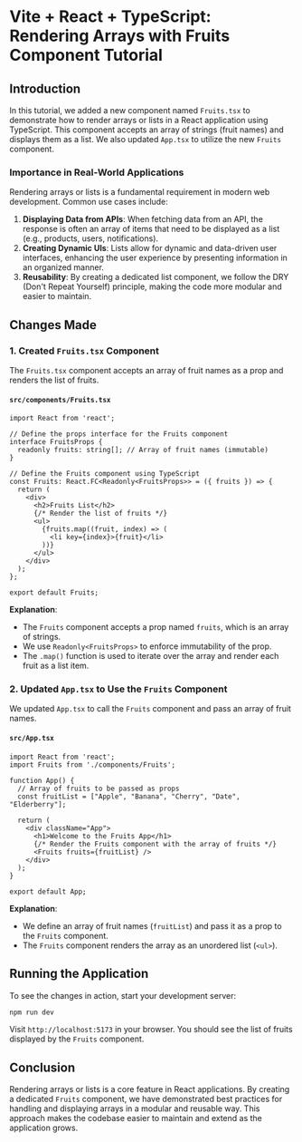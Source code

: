 
# Vite + React + TypeScript: Rendering Arrays with Fruits Component Tutorial

## Introduction

In this tutorial, we added a new component named `Fruits.tsx` to demonstrate how to render arrays or lists in a React application using TypeScript. This component accepts an array of strings (fruit names) and displays them as a list. We also updated `App.tsx` to utilize the new `Fruits` component.

### Importance in Real-World Applications

Rendering arrays or lists is a fundamental requirement in modern web development. Common use cases include:

1. **Displaying Data from APIs**: When fetching data from an API, the response is often an array of items that need to be displayed as a list (e.g., products, users, notifications).
2. **Creating Dynamic UIs**: Lists allow for dynamic and data-driven user interfaces, enhancing the user experience by presenting information in an organized manner.
3. **Reusability**: By creating a dedicated list component, we follow the DRY (Don't Repeat Yourself) principle, making the code more modular and easier to maintain.

## Changes Made

### 1. Created `Fruits.tsx` Component

The `Fruits.tsx` component accepts an array of fruit names as a prop and renders the list of fruits.

#### `src/components/Fruits.tsx`

```tsx
import React from 'react';

// Define the props interface for the Fruits component
interface FruitsProps {
  readonly fruits: string[]; // Array of fruit names (immutable)
}

// Define the Fruits component using TypeScript
const Fruits: React.FC<Readonly<FruitsProps>> = ({ fruits }) => {
  return (
    <div>
      <h2>Fruits List</h2>
      {/* Render the list of fruits */}
      <ul>
        {fruits.map((fruit, index) => (
          <li key={index}>{fruit}</li>
        ))}
      </ul>
    </div>
  );
};

export default Fruits;
```

**Explanation**:
- The `Fruits` component accepts a prop named `fruits`, which is an array of strings.
- We use `Readonly<FruitsProps>` to enforce immutability of the prop.
- The `.map()` function is used to iterate over the array and render each fruit as a list item.

### 2. Updated `App.tsx` to Use the `Fruits` Component

We updated `App.tsx` to call the `Fruits` component and pass an array of fruit names.

#### `src/App.tsx`

```tsx
import React from 'react';
import Fruits from './components/Fruits';

function App() {
  // Array of fruits to be passed as props
  const fruitList = ["Apple", "Banana", "Cherry", "Date", "Elderberry"];

  return (
    <div className="App">
      <h1>Welcome to the Fruits App</h1>
      {/* Render the Fruits component with the array of fruits */}
      <Fruits fruits={fruitList} />
    </div>
  );
}

export default App;
```

**Explanation**:
- We define an array of fruit names (`fruitList`) and pass it as a prop to the `Fruits` component.
- The `Fruits` component renders the array as an unordered list (`<ul>`).


## Running the Application

To see the changes in action, start your development server:

```bash
npm run dev
```

Visit `http://localhost:5173` in your browser. You should see the list of fruits displayed by the `Fruits` component.

## Conclusion

Rendering arrays or lists is a core feature in React applications. By creating a dedicated `Fruits` component, we have demonstrated best practices for handling and displaying arrays in a modular and reusable way. This approach makes the codebase easier to maintain and extend as the application grows.